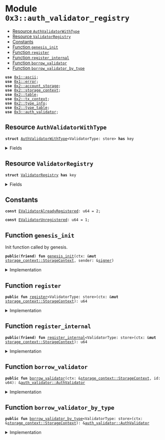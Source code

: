 
<a name="0x3_auth_validator_registry"></a>

# Module `0x3::auth_validator_registry`



-  [Resource `AuthValidatorWithType`](#0x3_auth_validator_registry_AuthValidatorWithType)
-  [Resource `ValidatorRegistry`](#0x3_auth_validator_registry_ValidatorRegistry)
-  [Constants](#@Constants_0)
-  [Function `genesis_init`](#0x3_auth_validator_registry_genesis_init)
-  [Function `register`](#0x3_auth_validator_registry_register)
-  [Function `register_internal`](#0x3_auth_validator_registry_register_internal)
-  [Function `borrow_validator`](#0x3_auth_validator_registry_borrow_validator)
-  [Function `borrow_validator_by_type`](#0x3_auth_validator_registry_borrow_validator_by_type)


<pre><code><b>use</b> <a href="">0x1::ascii</a>;
<b>use</b> <a href="">0x1::error</a>;
<b>use</b> <a href="">0x2::account_storage</a>;
<b>use</b> <a href="">0x2::storage_context</a>;
<b>use</b> <a href="">0x2::table</a>;
<b>use</b> <a href="">0x2::tx_context</a>;
<b>use</b> <a href="">0x2::type_info</a>;
<b>use</b> <a href="">0x2::type_table</a>;
<b>use</b> <a href="auth_validator.md#0x3_auth_validator">0x3::auth_validator</a>;
</code></pre>



<a name="0x3_auth_validator_registry_AuthValidatorWithType"></a>

## Resource `AuthValidatorWithType`



<pre><code><b>struct</b> <a href="auth_validator_registry.md#0x3_auth_validator_registry_AuthValidatorWithType">AuthValidatorWithType</a>&lt;ValidatorType: store&gt; <b>has</b> key
</code></pre>



<details>
<summary>Fields</summary>


<dl>
<dt>
<code>id: u64</code>
</dt>
<dd>

</dd>
</dl>


</details>

<a name="0x3_auth_validator_registry_ValidatorRegistry"></a>

## Resource `ValidatorRegistry`



<pre><code><b>struct</b> <a href="auth_validator_registry.md#0x3_auth_validator_registry_ValidatorRegistry">ValidatorRegistry</a> <b>has</b> key
</code></pre>



<details>
<summary>Fields</summary>


<dl>
<dt>
<code>validator_num: u64</code>
</dt>
<dd>
How many validators are registered
</dd>
<dt>
<code>validators: <a href="_Table">table::Table</a>&lt;u64, <a href="auth_validator.md#0x3_auth_validator_AuthValidator">auth_validator::AuthValidator</a>&gt;</code>
</dt>
<dd>

</dd>
<dt>
<code>validators_with_type: <a href="_TypeTable">type_table::TypeTable</a></code>
</dt>
<dd>

</dd>
</dl>


</details>

<a name="@Constants_0"></a>

## Constants


<a name="0x3_auth_validator_registry_EValidatorAlreadyRegistered"></a>



<pre><code><b>const</b> <a href="auth_validator_registry.md#0x3_auth_validator_registry_EValidatorAlreadyRegistered">EValidatorAlreadyRegistered</a>: u64 = 2;
</code></pre>



<a name="0x3_auth_validator_registry_EValidatorUnregistered"></a>



<pre><code><b>const</b> <a href="auth_validator_registry.md#0x3_auth_validator_registry_EValidatorUnregistered">EValidatorUnregistered</a>: u64 = 1;
</code></pre>



<a name="0x3_auth_validator_registry_genesis_init"></a>

## Function `genesis_init`

Init function called by genesis.


<pre><code><b>public</b>(<b>friend</b>) <b>fun</b> <a href="auth_validator_registry.md#0x3_auth_validator_registry_genesis_init">genesis_init</a>(ctx: &<b>mut</b> <a href="_StorageContext">storage_context::StorageContext</a>, sender: &<a href="">signer</a>)
</code></pre>



<details>
<summary>Implementation</summary>


<pre><code><b>public</b>(<b>friend</b>) <b>fun</b> <a href="auth_validator_registry.md#0x3_auth_validator_registry_genesis_init">genesis_init</a>(ctx: &<b>mut</b> StorageContext, sender: &<a href="">signer</a>){
    <b>let</b> registry = <a href="auth_validator_registry.md#0x3_auth_validator_registry_ValidatorRegistry">ValidatorRegistry</a> {
        validator_num: 0,
        validators: <a href="_new">table::new</a>(<a href="_tx_context_mut">storage_context::tx_context_mut</a>(ctx)),
        validators_with_type: <a href="_new">type_table::new</a>(<a href="_tx_context_mut">storage_context::tx_context_mut</a>(ctx)),
    };
    <a href="_global_move_to">account_storage::global_move_to</a>(ctx, sender, registry);
}
</code></pre>



</details>

<a name="0x3_auth_validator_registry_register"></a>

## Function `register`



<pre><code><b>public</b> <b>fun</b> <a href="auth_validator_registry.md#0x3_auth_validator_registry_register">register</a>&lt;ValidatorType: store&gt;(ctx: &<b>mut</b> <a href="_StorageContext">storage_context::StorageContext</a>): u64
</code></pre>



<details>
<summary>Implementation</summary>


<pre><code><b>public</b> <b>fun</b> <a href="auth_validator_registry.md#0x3_auth_validator_registry_register">register</a>&lt;ValidatorType: store&gt;(ctx: &<b>mut</b> StorageContext) : u64{
    <a href="auth_validator_registry.md#0x3_auth_validator_registry_register_internal">register_internal</a>&lt;ValidatorType&gt;(ctx)
}
</code></pre>



</details>

<a name="0x3_auth_validator_registry_register_internal"></a>

## Function `register_internal`



<pre><code><b>public</b>(<b>friend</b>) <b>fun</b> <a href="auth_validator_registry.md#0x3_auth_validator_registry_register_internal">register_internal</a>&lt;ValidatorType: store&gt;(ctx: &<b>mut</b> <a href="_StorageContext">storage_context::StorageContext</a>): u64
</code></pre>



<details>
<summary>Implementation</summary>


<pre><code><b>public</b>(<b>friend</b>) <b>fun</b> <a href="auth_validator_registry.md#0x3_auth_validator_registry_register_internal">register_internal</a>&lt;ValidatorType: store&gt;(ctx: &<b>mut</b> StorageContext) : u64{
    <b>let</b> <a href="">type_info</a> = <a href="_type_of">type_info::type_of</a>&lt;ValidatorType&gt;();
    <b>let</b> module_address = <a href="_account_address">type_info::account_address</a>(&<a href="">type_info</a>);
    //TODO consider change <a href="_module_name">type_info::module_name</a> <b>to</b> <a href="_String">ascii::String</a>.
    <b>let</b> module_name = std::ascii::string(<a href="_module_name">type_info::module_name</a>(&<a href="">type_info</a>));

    <b>let</b> registry = <a href="_global_borrow_mut">account_storage::global_borrow_mut</a>&lt;<a href="auth_validator_registry.md#0x3_auth_validator_registry_ValidatorRegistry">ValidatorRegistry</a>&gt;(ctx, @rooch_framework);
    <b>let</b> id = registry.validator_num;

    <b>assert</b>!(!<a href="_contains">type_table::contains</a>&lt;<a href="auth_validator_registry.md#0x3_auth_validator_registry_AuthValidatorWithType">AuthValidatorWithType</a>&lt;ValidatorType&gt;&gt;(&registry.validators_with_type), <a href="_already_exists">error::already_exists</a>(<a href="auth_validator_registry.md#0x3_auth_validator_registry_EValidatorAlreadyRegistered">EValidatorAlreadyRegistered</a>));

    <b>let</b> validator_with_type = <a href="auth_validator_registry.md#0x3_auth_validator_registry_AuthValidatorWithType">AuthValidatorWithType</a>&lt;ValidatorType&gt;{
        id,
    };
    <a href="_add">type_table::add</a>(&<b>mut</b> registry.validators_with_type, validator_with_type);

    <b>let</b> validator = <a href="auth_validator.md#0x3_auth_validator_new_auth_validator">auth_validator::new_auth_validator</a>(
        id,
        module_address,
        module_name,
    );
    <a href="_add">table::add</a>(&<b>mut</b> registry.validators, id, validator);

    registry.validator_num = registry.validator_num + 1;
    id
}
</code></pre>



</details>

<a name="0x3_auth_validator_registry_borrow_validator"></a>

## Function `borrow_validator`



<pre><code><b>public</b> <b>fun</b> <a href="auth_validator_registry.md#0x3_auth_validator_registry_borrow_validator">borrow_validator</a>(ctx: &<a href="_StorageContext">storage_context::StorageContext</a>, id: u64): &<a href="auth_validator.md#0x3_auth_validator_AuthValidator">auth_validator::AuthValidator</a>
</code></pre>



<details>
<summary>Implementation</summary>


<pre><code><b>public</b> <b>fun</b> <a href="auth_validator_registry.md#0x3_auth_validator_registry_borrow_validator">borrow_validator</a>(ctx: &StorageContext, id: u64): &AuthValidator {
    <b>let</b> registry = <a href="_global_borrow">account_storage::global_borrow</a>&lt;<a href="auth_validator_registry.md#0x3_auth_validator_registry_ValidatorRegistry">ValidatorRegistry</a>&gt;(ctx, @rooch_framework);
    <a href="_borrow">table::borrow</a>(&registry.validators, id)
}
</code></pre>



</details>

<a name="0x3_auth_validator_registry_borrow_validator_by_type"></a>

## Function `borrow_validator_by_type`



<pre><code><b>public</b> <b>fun</b> <a href="auth_validator_registry.md#0x3_auth_validator_registry_borrow_validator_by_type">borrow_validator_by_type</a>&lt;ValidatorType: store&gt;(ctx: &<a href="_StorageContext">storage_context::StorageContext</a>): &<a href="auth_validator.md#0x3_auth_validator_AuthValidator">auth_validator::AuthValidator</a>
</code></pre>



<details>
<summary>Implementation</summary>


<pre><code><b>public</b> <b>fun</b> <a href="auth_validator_registry.md#0x3_auth_validator_registry_borrow_validator_by_type">borrow_validator_by_type</a>&lt;ValidatorType: store&gt;(ctx: &StorageContext): &AuthValidator {
    <b>let</b> registry = <a href="_global_borrow">account_storage::global_borrow</a>&lt;<a href="auth_validator_registry.md#0x3_auth_validator_registry_ValidatorRegistry">ValidatorRegistry</a>&gt;(ctx, @rooch_framework);
    <b>assert</b>!(<a href="_contains">type_table::contains</a>&lt;<a href="auth_validator_registry.md#0x3_auth_validator_registry_AuthValidatorWithType">AuthValidatorWithType</a>&lt;ValidatorType&gt;&gt;(&registry.validators_with_type), <a href="_not_found">error::not_found</a>(<a href="auth_validator_registry.md#0x3_auth_validator_registry_EValidatorUnregistered">EValidatorUnregistered</a>));
    <b>let</b> validator_with_type = <a href="_borrow">type_table::borrow</a>&lt;<a href="auth_validator_registry.md#0x3_auth_validator_registry_AuthValidatorWithType">AuthValidatorWithType</a>&lt;ValidatorType&gt;&gt;(&registry.validators_with_type);
    <b>assert</b>!(<a href="_contains">table::contains</a>(&registry.validators, validator_with_type.id), <a href="_not_found">error::not_found</a>(<a href="auth_validator_registry.md#0x3_auth_validator_registry_EValidatorUnregistered">EValidatorUnregistered</a>));
    <a href="_borrow">table::borrow</a>(&registry.validators, validator_with_type.id)
}
</code></pre>



</details>
